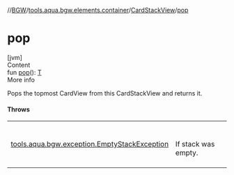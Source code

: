 //[BGW](../../../index.md)/[tools.aqua.bgw.elements.container](../index.md)/[CardStackView](index.md)/[pop](pop.md)



# pop  
[jvm]  
Content  
fun [pop](pop.md)(): [T](index.md)  
More info  


Pops the topmost CardView from this CardStackView and returns it.



#### Throws  
  
| | |
|---|---|
| <a name="tools.aqua.bgw.elements.container/CardStackView/pop/#/PointingToDeclaration/"></a>[tools.aqua.bgw.exception.EmptyStackException](../../tools.aqua.bgw.exception/-empty-stack-exception/index.md)| <a name="tools.aqua.bgw.elements.container/CardStackView/pop/#/PointingToDeclaration/"></a><br><br>If stack was empty.<br><br>|
  



